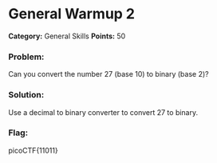 # General Warmup 2
__Category:__ General Skills
__Points:__ 50

### Problem:

Can you convert the number 27 (base 10) to binary (base 2)?

### Solution:

Use a decimal to binary converter to convert 27 to binary.

### Flag:

picoCTF{11011}

